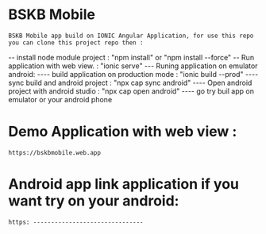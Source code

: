 # BSKB Mobile
    BSKB Mobile app build on IONIC Angular Application, for use this repo you can clone this project repo then :
 -- install node module project : "npm install" or "npm install --force"
 -- Run application with web view. : "ionic serve"
    --- Runing application on emulator android:
        ---- build application on production mode : "ionic build --prod"
        ---- sync build and android project : "npx cap sync android"
        ---- Open android project with android studio : "npx cap open android"
        ---- go try buil app on emulator or your android phone
        
# Demo Application with web view :
    https://bskbmobile.web.app

# Android app link application if you want try on your android:
    https: -------------------------------
